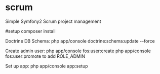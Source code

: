 # scrum
Simple Symfony2 Scrum project management


#setup
    composer install


Doctrine DB Schema:
    php app/console doctrine:schema:update --force


Create admin user:
    php app/console fos:user:create
    php app/console fos:user:promote to add ROLE_ADMIN


Set up app:
    php app/console app:setup

